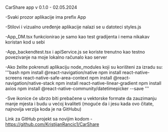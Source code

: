 CarShare app v 0.1.0 - 02.05.2024

-Svaki prozor aplikacije ima prefix App

-Stilovi i vizualno uređenje aplikacije nalazi se u datoteci styles.js

-App_DM.tsx funkcionirao je samo kao test gradijenta i nema nikakav koristan kod u sebi

-App_backendtest.tsx i apiService.js se koriste trenutno kao testno povezivanje na moje lokalno računalo kao server

-Ako želite pokrenuti aplikaciju node_modules koji su korišteni za izradu su:
'''bash
npm install @react-navigation/native
npm install react-native-screens react-native-safe-area-context
npm install @react-navigation/native-stack
npm install react-native-linear-gradient
npm install axios
npm install @react-native-community/datetimepicker --save
'''

-Sve ikonice će ubrzo biti prebačene u vektorske formate da zauzimanju manje mjesta i budu u većoj kvaliteti (moguće da i jesu kada ovo čitate, najnovija verzija koda je na GitHubu)

Link za GitHub projekt sa novijim kodom - https://github.com/KristijanRancic1/CarShare 
